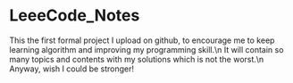 # LeeeCode_Notes
This the first formal project I upload on github, to encourage me to keep learning algorithm and improving my programming skill.\n
It will contain so many topics and contents with my solutions which is not the worst.\n
Anyway, wish I could be stronger!
